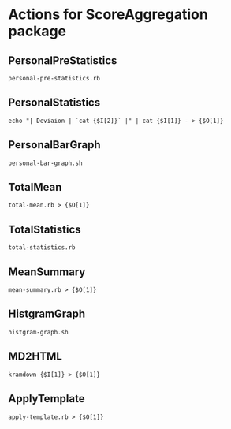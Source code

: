 # Actions for ScoreAggregation package

## PersonalPreStatistics

```
personal-pre-statistics.rb
```

## PersonalStatistics

```
echo "| Deviaion | `cat {$I[2]}` |" | cat {$I[1]} - > {$O[1]}
```

## PersonalBarGraph

```
personal-bar-graph.sh
```

## TotalMean

```
total-mean.rb > {$O[1]}
```

## TotalStatistics

```
total-statistics.rb
```

## MeanSummary

```
mean-summary.rb > {$O[1]}
```

## HistgramGraph

```
histgram-graph.sh
```

## MD2HTML

```
kramdown {$I[1]} > {$O[1]}
```

## ApplyTemplate

```
apply-template.rb > {$O[1]}
```

